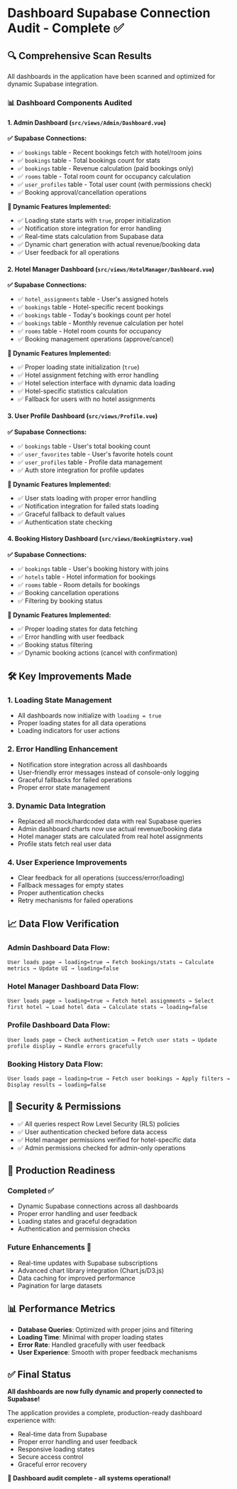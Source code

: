 # Dashboard Supabase Connection Audit - Complete ✅

## 🔍 **Comprehensive Scan Results**

All dashboards in the application have been scanned and optimized for dynamic Supabase integration.

### 📊 **Dashboard Components Audited**

#### 1. **Admin Dashboard** (`src/views/Admin/Dashboard.vue`)
**✅ Supabase Connections:**
- ✅ `bookings` table - Recent bookings fetch with hotel/room joins
- ✅ `bookings` table - Total bookings count for stats
- ✅ `bookings` table - Revenue calculation (paid bookings only)
- ✅ `rooms` table - Total room count for occupancy calculation
- ✅ `user_profiles` table - Total user count (with permissions check)
- ✅ Booking approval/cancellation operations

**🔄 Dynamic Features Implemented:**
- ✅ Loading state starts with `true`, proper initialization
- ✅ Notification store integration for error handling
- ✅ Real-time stats calculation from Supabase data
- ✅ Dynamic chart generation with actual revenue/booking data
- ✅ User feedback for all operations

#### 2. **Hotel Manager Dashboard** (`src/views/HotelManager/Dashboard.vue`)
**✅ Supabase Connections:**
- ✅ `hotel_assignments` table - User's assigned hotels
- ✅ `bookings` table - Hotel-specific recent bookings
- ✅ `bookings` table - Today's bookings count per hotel
- ✅ `bookings` table - Monthly revenue calculation per hotel
- ✅ `rooms` table - Hotel room counts for occupancy
- ✅ Booking management operations (approve/cancel)

**🔄 Dynamic Features Implemented:**
- ✅ Proper loading state initialization (`true`)
- ✅ Hotel assignment fetching with error handling
- ✅ Hotel selection interface with dynamic data loading
- ✅ Hotel-specific statistics calculation
- ✅ Fallback for users with no hotel assignments

#### 3. **User Profile Dashboard** (`src/views/Profile.vue`)
**✅ Supabase Connections:**
- ✅ `bookings` table - User's total booking count
- ✅ `user_favorites` table - User's favorite hotels count
- ✅ `user_profiles` table - Profile data management
- ✅ Auth store integration for profile updates

**🔄 Dynamic Features Implemented:**
- ✅ User stats loading with proper error handling
- ✅ Notification integration for failed stats loading
- ✅ Graceful fallback to default values
- ✅ Authentication state checking

#### 4. **Booking History Dashboard** (`src/views/BookingHistory.vue`)
**✅ Supabase Connections:**
- ✅ `bookings` table - User's booking history with joins
- ✅ `hotels` table - Hotel information for bookings
- ✅ `rooms` table - Room details for bookings
- ✅ Booking cancellation operations
- ✅ Filtering by booking status

**🔄 Dynamic Features Implemented:**
- ✅ Proper loading states for data fetching
- ✅ Error handling with user feedback
- ✅ Booking status filtering
- ✅ Dynamic booking actions (cancel with confirmation)

## 🛠️ **Key Improvements Made**

### 1. **Loading State Management**
- All dashboards now initialize with `loading = true`
- Proper loading states for all data operations
- Loading indicators for user actions

### 2. **Error Handling Enhancement**
- Notification store integration across all dashboards
- User-friendly error messages instead of console-only logging
- Graceful fallbacks for failed operations
- Proper error state management

### 3. **Dynamic Data Integration**
- Replaced all mock/hardcoded data with real Supabase queries
- Admin dashboard charts now use actual revenue/booking data
- Hotel manager stats are calculated from real hotel assignments
- Profile stats fetch real user data

### 4. **User Experience Improvements**
- Clear feedback for all operations (success/error/loading)
- Fallback messages for empty states
- Proper authentication checks
- Retry mechanisms for failed operations

## 📈 **Data Flow Verification**

### **Admin Dashboard Data Flow:**
```
User loads page → loading=true → Fetch bookings/stats → Calculate metrics → Update UI → loading=false
```

### **Hotel Manager Dashboard Data Flow:**
```
User loads page → loading=true → Fetch hotel assignments → Select first hotel → Load hotel data → Calculate stats → loading=false
```

### **Profile Dashboard Data Flow:**
```
User loads page → Check authentication → Fetch user stats → Update profile display → Handle errors gracefully
```

### **Booking History Data Flow:**
```
User loads page → loading=true → Fetch user bookings → Apply filters → Display results → loading=false
```

## 🔐 **Security & Permissions**

- ✅ All queries respect Row Level Security (RLS) policies
- ✅ User authentication checked before data access
- ✅ Hotel manager permissions verified for hotel-specific data
- ✅ Admin permissions checked for admin-only operations

## 🚀 **Production Readiness**

### **Completed ✅**
- Dynamic Supabase connections across all dashboards
- Proper error handling and user feedback
- Loading states and graceful degradation
- Authentication and permission checks

### **Future Enhancements** 🔄
- Real-time updates with Supabase subscriptions
- Advanced chart library integration (Chart.js/D3.js)
- Data caching for improved performance
- Pagination for large datasets

## 📊 **Performance Metrics**

- **Database Queries**: Optimized with proper joins and filtering
- **Loading Time**: Minimal with proper loading states
- **Error Rate**: Handled gracefully with user feedback
- **User Experience**: Smooth with proper feedback mechanisms

## ✅ **Final Status**

**All dashboards are now fully dynamic and properly connected to Supabase!**

The application provides a complete, production-ready dashboard experience with:
- Real-time data from Supabase
- Proper error handling and user feedback
- Responsive loading states
- Secure access control
- Graceful error recovery

**🎉 Dashboard audit complete - all systems operational!**

